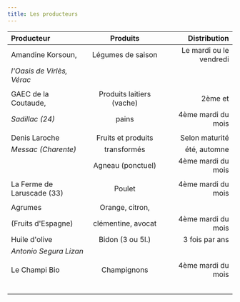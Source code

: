```yaml
---
title: Les producteurs
---
```

|Producteur                          |          Produits             |Distribution                  |
|:---------------------------------|:---------------------------:|----------------------------:|
|Amandine Korsoun,               | Légumes de saison       |Le mardi ou le vendredi  |
| _l'Oasis de Virlès, Vérac_       |                                  |                                  |
|                                          |                                  |                                  |
|GAEC de la Coutaude,            |  Produits laitiers (vache)| 2ème et                      |
|_Sadillac (24)_                       | pains                          | 4ème mardi du mois    |
|                                          |                                  |                                  |
|Denis Laroche                       | Fruits et produits         | Selon maturité            |
|_Messac (Charente)_               | transformés                | été, automne              |
|                                           | Agneau (ponctuel)        | 4ème mardi du mois   |
|                                          |                                  |                                 |
|  La Ferme de Laruscade (33)   |  Poulet                       |  4ème mardi du mois   |
|                                          |                                  |                                  |
| Agrumes                             | Orange, citron,            |                                  |
| (Fruits d'Espagne)                |  clémentine, avocat      |    4ème mardi du mois  |
|  Huile d'olive                       |   Bidon (3 ou 5l.)         |    3 fois par ans           |
| _Antonio Segura Lizan_       |                                  |                                  |
|                                          |                                  |                                  |
|  Le Champi Bio                     |   Champignons      |    4ème mardi du mois      |
|                                          |                                  |                                 |
|                                          |                                  |                                 |
|                                          |                                  |                                 |
|                                          |                                  |                                 |
|                                          |                                  |                                 |